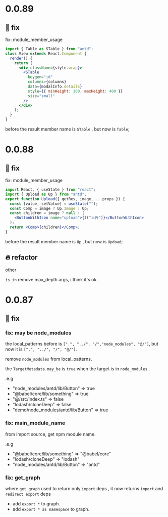 # 0.0.89

## 🐞 fix

fix: module_member_usage

```jsx
import { Table as STable } from "antd";
class View extends React.Component {
  render() {
    return (
      <div className={style.wrap}>
        <STable
          keygen="id"
          columns={columns}
          data={modalInfo.details}
          style={{ minHeight: 100, maxHeight: 400 }}
          size="small"
        />
      </div>
    );
  }
}
```

before the result member name is `STable` , but now is `Table`;

# 0.0.88

## 🐞 fix

fix: module_member_usage

```jsx
import React, { useState } from "react";
import { Upload as Up } from "antd";
export function Upload({ getRes, image, ...props }) {
  const [value, setValue] = useState("");
  const Comp = image ? Up.Image : Up;
  const children = image ? null : (
    <ButtonWithIcon name="upload">{t("上传")}</ButtonWithIcon>
  );
  return <Comp>{children}</Comp>;
}
```

before the result member name is `Up` , but now is `Updoad`;

## 🔥 refactor

other

`is_in` remove max_depth args, i think it's ok.

# 0.0.87

## 🐞 fix

### fix: may be node_modules

the local_patterns before is `[".", "../", "/","node_modules", "@/"]`, but now it is `[".", "../", "/", "@/"]`.

remove `node_modules` from local_patterns.

the `TargetMetadata.may_be` is `true` when the target is in `node_modules` .

.e.g

- "node_modules/antd/lib/Button" => true
- "@babel/core/lib/something" => true
- "@/src/index.ts" => false
- "lodash/cloneDeep" => false
- "demo/node_modules/antd/lib/Button" => true

### fix: main_module_name

from import source, get npm module name.

.e.g

- "@babel/core/lib/something" => "@babel/core"
- "lodash/cloneDeep" => "lodash"
- "node_modules/antd/lib/Button" => "antd"

### fix: get_graph

where `get_graph` used to return only `import` deps , it now returns `import` and `redirect export` deps

- add `export *` to graph.
- add `export * as namespace` to graph.
